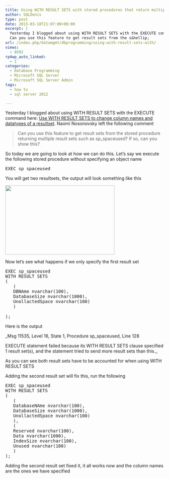 ```yaml
---
title: Using WITH RESULT SETS with stored procedures that return multiple resultsets
author: SQLDenis
type: post
date: 2013-03-18T21:07:00+00:00
excerpt: |
  Yesterday I blogged about using WITH RESULT SETS with the EXECUTE command here: Use WITH RESULT SETS to change column names and datatypes of a resultset. Naomi Nosonovsky left the following comment
  Can you use this feature to get result sets from the s&hellip;
url: /index.php/datamgmt/dbprogramming/using-with-result-sets-with/
views:
  - 8592
rp4wp_auto_linked:
  - 1
categories:
  - Database Programming
  - Microsoft SQL Server
  - Microsoft SQL Server Admin
tags:
  - how to
  - sql server 2012

---
```

Yesterday I blogged about using WITH RESULT SETS with the EXECUTE command here: [Use WITH RESULT SETS to change column names and datatypes of a resultset][1]. Naomi Nosonovsky left the following comment

> Can you use this feature to get result sets from the stored procedure returning multiple result sets such as sp_spaceused? If so, can you show this?

So today we are going to look at how we can do this. Let&#8217;s say we execute the following stored procedure without specifying an object name

<pre>EXEC sp_spaceused</pre>

You will get two resultsets, the output will look something like this 

<div class="image_block">
  <a href="/wp-content/uploads/blogs/DataMgmt/Denis/SQL2013/sp_spaceused_resultset.PNG?mtime=1363647770"><img alt="" src="/wp-content/uploads/blogs/DataMgmt/Denis/SQL2013/sp_spaceused_resultset.PNG?mtime=1363647770" width="347" height="220" /></a>
</div>

Now let&#8217;s see what happens if we only specify the first result set

<pre>EXEC sp_spaceused 
WITH RESULT SETS
( 
   (
   DBNAme nvarchar(100),
   DatabaseSize nvarchar(1000),
   UnollactedSpace nvarchar(100)
   )

);</pre>

Here is the output

_Msg 11535, Level 16, State 1, Procedure sp_spaceused, Line 128
  
EXECUTE statement failed because its WITH RESULT SETS clause specified 1 result set(s), and the statement tried to send more result sets than this._

As you can see both result sets have to be accounted for when using WITH RESULT SETS
  
Adding the second result set will fix this, run the following

<pre>EXEC sp_spaceused 
WITH RESULT SETS
( 
   (
   DatabaseNAme nvarchar(100),
   DatabaseSize nvarchar(1000),
   UnollactedSpace nvarchar(100)
   ),
   (
   Reserved nvarchar(100),
   Data nvarchar(1000),
   IndexSize nvarchar(100),
   Unused nvarchar(100)
   )
);</pre>

Adding the second result set fixed it, it all works now and the column names are the ones we have specified

 [1]: /index.php/DataMgmt/DBProgramming/MSSQLServer/use-with-result-sets-to